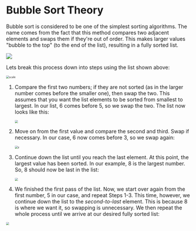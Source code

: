 <!--title={Bubble Sort}-->

<!--badges={Algorithms:10,Python:5}-->

<!--concepts={Bubblesort}-->

# Bubble Sort Theory

Bubble sort is considered to be one of the simplest sorting algorithms. The name comes from the fact that this method compares two adjacent elements and swaps them if they're out of order. This makes larger values "bubble to the top" (to the end of the list), resulting in a fully sorted list.

![](https://miro.medium.com/max/600/1*LllBj5cbV91URiuzAB-xzw.gif)

Lets break this process down into steps using the list shown above:

<img src="https://i.imgur.com/zk2xJXQ.png" alt="scale" style="zoom:50%;" />

1. Compare the first two numbers; if they are not sorted (as in the larger number comes before the smaller one), then swap the two. This assumes that you want the list elements to be sorted from smallest to largest. In our list, 6 comes before 5, so we swap the two. The list now looks like this:

   <img src="https://i.imgur.com/8Fxmyx3.png" style="zoom:50%;" />

2. Move on from the first value and compare the second and third. Swap if necessary. In our case, 6 now comes before 3, so we swap again:

   <img src="https://i.imgur.com/iLhCWoY.png" alt="z" style="zoom:50%;" />

3. Continue down the list until you reach the last element. At this point, the largest value has been sorted. In our example, 8 is the largest number. So, 8 should now be last in the list:

   <img src="https://i.imgur.com/vwB6OGW.png" style="zoom:50%;" />

4. We finished the first pass of the list. Now, we start over again from the first number, 5 in our case, and repeat Steps 1-3. This time, however, we continue down the list to the *second-to-last* element. This is because 8 is where we want it, so swapping is unnecessary. We then repeat the whole process until we arrive at our desired fully sorted list:

<img src="https://i.imgur.com/3NTptL2.png" style="zoom:50%;" />